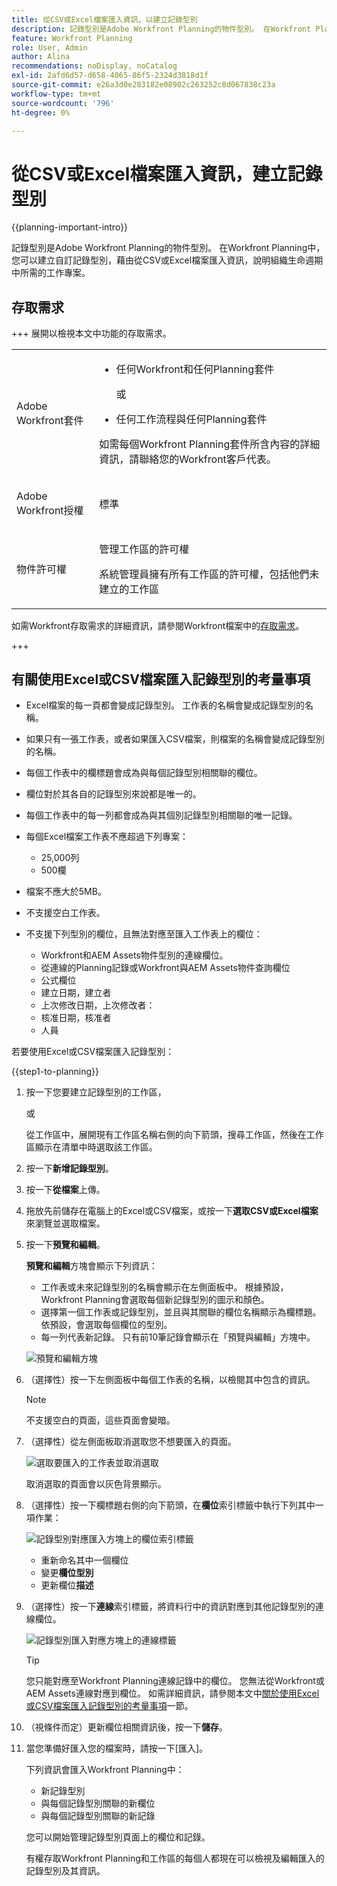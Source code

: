 ```yaml
---
title: 從CSV或Excel檔案匯入資訊，以建立記錄型別
description: 記錄型別是Adobe Workfront Planning的物件型別。 在Workfront Planning中，您可以建立自訂記錄型別，藉由從CSV或Excel檔案匯入資訊，說明組織生命週期中所需的工作專案。
feature: Workfront Planning
role: User, Admin
author: Alina
recommendations: noDisplay, noCatalog
exl-id: 2afd6d57-d658-4065-86f5-2324d3818d1f
source-git-commit: e26a3d0e283182e08902c263252c8d067838c23a
workflow-type: tm+mt
source-wordcount: '796'
ht-degree: 0%

---
```


# 從CSV或Excel檔案匯入資訊，建立記錄型別

<!--<span class="preview">The information on this page refers to functionality not yet generally available. It is available only in the Preview environment for all customers. After the monthly releases to Production, the same features are also available in the Production environment for customers who enabled fast releases. </span>   

<span class="preview">For information about fast releases, see [Enable or disable fast releases for your organization](/help/quicksilver/administration-and-setup/set-up-workfront/configure-system-defaults/enable-fast-release-process.md). </span>-->

{{planning-important-intro}}

記錄型別是Adobe Workfront Planning的物件型別。 在Workfront Planning中，您可以建立自訂記錄型別，藉由從CSV或Excel檔案匯入資訊，說明組織生命週期中所需的工作專案。

## 存取需求

+++ 展開以檢視本文中功能的存取需求。 

<table style="table-layout:auto"> 
<col> 
</col> 
<col> 
</col> 
<tbody> 
    <tr> 
<tr> 
</tr>   
<tr> 
   <td role="rowheader"><p>Adobe Workfront套件</p></td> 
   <td> 
<ul> 
<li><p>任何Workfront和任何Planning套件</p></li>
<p>或</p>
<li><p>任何工作流程與任何Planning套件</p></li></ul>
<p>如需每個Workfront Planning套件所含內容的詳細資訊，請聯絡您的Workfront客戶代表。 </p> 
   </td> 
  <tr> 
   <td role="rowheader"><p>Adobe Workfront授權</p></td> 
   <td><p>標準</p>
   </td> 
  </tr> 
  <tr> 
   <td role="rowheader"><p>物件許可權</p></td> 
   <td>   <p>管理工作區的許可權</p>  
   <p>系統管理員擁有所有工作區的許可權，包括他們未建立的工作區</p>  </td> 
  </tr>  
</tbody> 
</table>

如需Workfront存取需求的詳細資訊，請參閱Workfront檔案中的[存取需求](/help/quicksilver/administration-and-setup/add-users/access-levels-and-object-permissions/access-level-requirements-in-documentation.md)。

+++   

<!--Old:
<table style="table-layout:auto"> 
<col> 
</col> 
<col> 
</col> 
<tbody> 
    <tr> 
<tr> 
<td> 
   <p> Products</p> </td> 
   <td> 
   <ul><li><p> Adobe Workfront</p></li> 
   <li><p> Adobe Workfront Planning<p></li></ul></td> 
  </tr>   
<tr> 
   <td role="rowheader"><p>Adobe Workfront plan*</p></td> 
   <td> 
<p>Any of the following Workfront plans:</p> 
<ul><li>Select</li> 
<li>Prime</li> 
<li>Ultimate</li></ul> 
<p>Workfront Planning is not available for legacy Workfront plans</p> 
   </td> 
<tr> 
   <td role="rowheader"><p>Adobe Workfront Planning package*</p></td> 
   <td> 
<p>Any </p> 
<p>For more information about what is included in each Workfront Planning plan, contact your Workfront account manager. </p> 
   </td> 
 <tr> 
   <td role="rowheader"><p>Adobe Workfront platform</p></td> 
   <td> 
<p>Your organization's instance of Workfront must be onboarded to the Adobe Unified Experience to be able to access Workfront Planning.</p> 
<p>For more information, see <a href="/help/quicksilver/workfront-basics/navigate-workfront/workfront-navigation/adobe-unified-experience.md">Adobe Unified Experience for Workfront</a>. </p> 
   </td> 
   </tr> 
  </tr> 
  <tr> 
   <td role="rowheader"><p>Adobe Workfront license*</p></td> 
   <td><p> Standard</p>
   <p>Workfront Planning is not available for legacy Workfront licenses</p> 
  </td> 
  </tr> 
  <tr> 
   <td role="rowheader"><p>Access level configuration</p></td> 
   <td> <p>There are no access level controls for Adobe Workfront Planning</p>   
</td> 
  </tr> 
<tr> 
   <td role="rowheader"><p>Object permissions</p></td> 
   <td>   <p>Manage permissions to a workspace</p>  
   <p>System Administrators have permissions to all workspaces, including the ones they did not create</p>  </td> 
  </tr> 
 
</tbody> 
</table>-->


## 有關使用Excel或CSV檔案匯入記錄型別的考量事項

* Excel檔案的每一頁都會變成記錄型別。 工作表的名稱會變成記錄型別的名稱。
* 如果只有一張工作表，或者如果匯入CSV檔案，則檔案的名稱會變成記錄型別的名稱。
* 每個工作表中的欄標題會成為與每個記錄型別相關聯的欄位。
* 欄位對於其各自的記錄型別來說都是唯一的。
* 每個工作表中的每一列都會成為與其個別記錄型別相關聯的唯一記錄。
* 每個Excel檔案工作表不應超過下列專案：
   * 25,000列
   * 500欄
* 檔案不應大於5MB。
* 不支援空白工作表。
* 不支援下列型別的欄位，且無法對應至匯入工作表上的欄位：

   * Workfront和AEM Assets物件型別的連線欄位。
   * 從連線的Planning記錄或Workfront與AEM Assets物件查詢欄位
   * 公式欄位
   * 建立日期，建立者
   * 上次修改日期，上次修改者：
   * 核准日期，核准者
   * 人員

若要使用Excel或CSV檔案匯入記錄型別：

{{step1-to-planning}}

1. 按一下您要建立記錄型別的工作區，

   或

   從工作區中，展開現有工作區名稱右側的向下箭頭，搜尋工作區，然後在工作區顯示在清單中時選取該工作區。
1. 按一下&#x200B;**新增記錄型別**。
1. 按一下&#x200B;**從檔案**&#x200B;上傳。
1. 拖放先前儲存在電腦上的Excel或CSV檔案，或按一下&#x200B;**選取CSV或Excel檔案**&#x200B;來瀏覽並選取檔案。
1. 按一下&#x200B;**預覽和編輯**。

   **預覽和編輯**&#x200B;方塊會顯示下列資訊：

   * 工作表或未來記錄型別的名稱會顯示在左側面板中。 根據預設，Workfront Planning會選取每個新記錄型別的圖示和顏色。
   * 選擇第一個工作表或記錄型別，並且與其關聯的欄位名稱顯示為欄標題。 依預設，會選取每個欄位的型別。
   * 每一列代表新記錄。 只有前10筆記錄會顯示在「預覽與編輯」方塊中。

   ![預覽和編輯方塊](assets/preview-and-edit-box.png)

1. （選擇性）按一下左側面板中每個工作表的名稱，以檢閱其中包含的資訊。

   >[!NOTE]
   >
   >不支援空白的頁面，這些頁面會變暗。

1. （選擇性）從左側面板取消選取您不想要匯入的頁面。

   ![選取要匯入的工作表並取消選取](assets/select-sheets-to-import-drop-down-with-unselected.png)

   取消選取的頁面會以灰色背景顯示。

1. （選擇性）按一下欄標題右側的向下箭頭，在&#x200B;**欄位**&#x200B;索引標籤中執行下列其中一項作業：

   ![記錄型別對應匯入方塊上的欄位索引標籤](assets/field-tab-on-record-type-import-mapping-box.png)

   * 重新命名其中一個欄位
   * 變更&#x200B;**欄位型別**
   * 更新欄位&#x200B;**描述**

1. （選擇性）按一下&#x200B;**連線**&#x200B;索引標籤，將資料行中的資訊對應到其他記錄型別的連線欄位。

   ![記錄型別匯入對應方塊上的連線標籤](assets/connection-tab-on-record-type-import-mapping-box.png)

   >[!TIP]
   >
   >您只能對應至Workfront Planning連線記錄中的欄位。 您無法從Workfront或AEM Assets連線對應到欄位。 如需詳細資訊，請參閱本文中[關於使用Excel或CSV檔案匯入記錄型別的考量事項](#considerations-about-importing-record-types-using-an-excel-or-csv-file)一節。

1. （視條件而定）更新欄位相關資訊後，按一下&#x200B;**儲存**。

1. 當您準備好匯入您的檔案時，請按一下[匯入]。**&#x200B;**

   下列資訊會匯入Workfront Planning中：

   * 新記錄型別
   * 與每個記錄型別關聯的新欄位
   * 與每個記錄型別關聯的新記錄

   您可以開始管理記錄型別頁面上的欄位和記錄。

   有權存取Workfront Planning和工作區的每個人都現在可以檢視及編輯匯入的記錄型別及其資訊。
